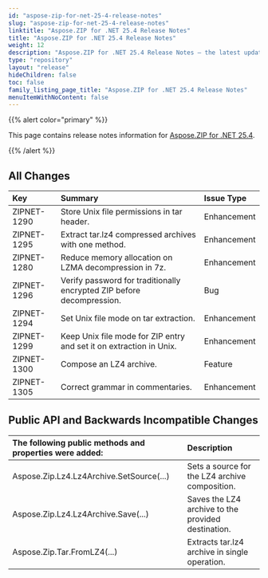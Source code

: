 ```yaml
---
id: "aspose-zip-for-net-25-4-release-notes"
slug: "aspose-zip-for-net-25-4-release-notes"
linktitle: "Aspose.ZIP for .NET 25.4 Release Notes"
title: "Aspose.ZIP for .NET 25.4 Release Notes"
weight: 12
description: "Aspose.ZIP for .NET 25.4 Release Notes – the latest updates and fixes."
type: "repository"
layout: "release"
hideChildren: false
toc: false
family_listing_page_title: "Aspose.ZIP for .NET 25.4 Release Notes"
menuItemWithNoContent: false
---
```


{{% alert color="primary" %}} 

This page contains release notes information for [Aspose.ZIP for .NET 25.4](https://releases.aspose.com/zip/net/new-releases/aspose.zip-for-.net-25.4/).

{{% /alert %}} 
## **All Changes**

|**Key**|**Summary**|**Issue Type**|
| :- | :- | :- |
|ZIPNET-1290|Store Unix file permissions in tar header.|Enhancement|
|ZIPNET-1295|Extract tar.lz4 compressed archives with one method.|Enhancement|
|ZIPNET-1280|Reduce memory allocation on LZMA decompression in 7z.|Enhancement|
|ZIPNET-1296|Verify password for traditionally encrypted ZIP before decompression.|Bug|
|ZIPNET-1294|Set Unix file mode on tar extraction.|Enhancement|
|ZIPNET-1299|Keep Unix file mode for ZIP entry and set it on extraction in Unix.|Enhancement|
|ZIPNET-1300|Compose an LZ4 archive.|Feature|
|ZIPNET-1305|Correct grammar in commentaries.|Enhancement|

## **Public API and Backwards Incompatible Changes**
|**The following public methods and properties were added:**|**Description**|
| :- | :- |
|Aspose.Zip.Lz4.Lz4Archive.SetSource(...)|Sets a source for the LZ4 archive composition.|
|Aspose.Zip.Lz4.Lz4Archive.Save(...)|Saves the LZ4 archive to the provided destination.|
|Aspose.Zip.Tar.FromLZ4(...)|Extracts tar.lz4 archive in single operation.|
